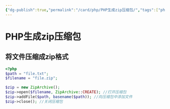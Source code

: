 ```yaml
---
{"dg-publish":true,"permalink":"/card/php/PHP生成zip压缩包/","tags":["php","压缩"],"noteIcon":"2","created":"2021-11-23T14:16:24+08:00","updated":"2024-04-20T22:45:27+08:00"}
---
```



# PHP生成zip压缩包

## 将文件压缩成zip格式

``` php
<?php
$path = "file.txt";
$filename = "file.zip";

$zip = new ZipArchive();
$zip->open($filename, ZipArchive::CREATE); //打开压缩包
$zip->addFile($path, basename($path)); //向压缩包中添加文件
$zip->close(); //关闭压缩包
```
